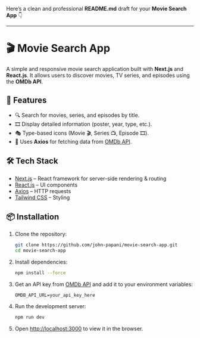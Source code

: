 Here’s a clean and professional **README.md** draft for your **Movie Search App** 👇

---

# 🎬 Movie Search App

A simple and responsive movie search application built with **Next.js** and **React.js**.
It allows users to discover movies, TV series, and episodes using the **OMDb API**.

## 🚀 Features

* 🔍 Search for movies, series, and episodes by title.
* 🎞 Display detailed information (poster, year, type, etc.).
* 🎭 Type-based icons (Movie 🎬, Series 📺, Episode 🎞).
* 📡 Uses **Axios** for fetching data from [OMDb API](https://www.omdbapi.com/).

## 🛠️ Tech Stack

* [Next.js](https://nextjs.org/) – React framework for server-side rendering & routing
* [React.js](https://reactjs.org/) – UI components
* [Axios](https://axios-http.com/) – HTTP requests
* [Tailwind CSS](https://tailwindcss.com/) – Styling

## 📦 Installation

1. Clone the repository:

   ```bash
   git clone https://github.com/john-papani/movie-search-app.git
   cd movie-search-app
   ```

2. Install dependencies:

   ```bash
   npm install --force
   ```

3. Get an API key from [OMDb API](https://www.omdbapi.com/apikey.aspx) and add it to your environment variables:

   ```env
   OMDB_API_URL=your_api_key_here
   ```

4. Run the development server:

   ```bash
   npm run dev
   ```

5. Open [http://localhost:3000](http://localhost:3000) to view it in the browser.

